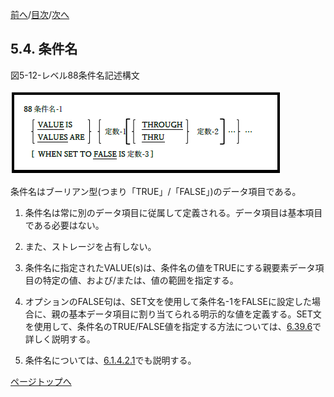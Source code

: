 <!--navi start1-->
[前へ](5-3.md)/[目次](https://momoko-yokogawa.github.io/opensourcecobol.github.io/markdown/TOC.html)/[次へ](5-5.md)
<!--navi end1-->
## 5.4. 条件名

図5-12-レベル88条件名記述構文

![alt text](Image/5-12.png)

条件名はブーリアン型(つまり「TRUE」/「FALSE」)のデータ項目である。

1. 条件名は常に別のデータ項目に従属して定義される。データ項目は基本項目である必要はない。

2. また、ストレージを占有しない。

3. 条件名に指定されたVALUE(s)は、条件名の値をTRUEにする親要素データ項目の特定の値、および/または、値の範囲を指定する。

4. オプションのFALSE句は、SET文を使用して条件名-1をFALSEに設定した場合に、親の基本データ項目に割り当てられる明示的な値を定義する。SET文を使用して、条件名のTRUE/FALSE値を指定する方法については、[6.39.6](6-39-6.md)で詳しく説明する。

5. 条件名については、[6.1.4.2.1](6-1-4-2.md#61421-条件名レベル88項目)でも説明する。

<!--navi start2-->

[ページトップへ](5-4.md)
<!--navi end2-->
